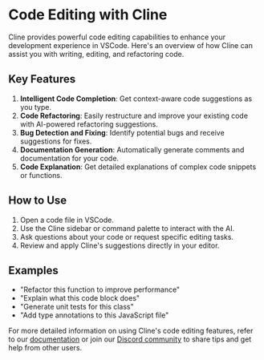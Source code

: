 # Code Editing with Cline

Cline provides powerful code editing capabilities to enhance your development experience in VSCode. Here's an overview of how Cline can assist you with writing, editing, and refactoring code.

## Key Features

1. **Intelligent Code Completion**: Get context-aware code suggestions as you type.
2. **Code Refactoring**: Easily restructure and improve your existing code with AI-powered refactoring suggestions.
3. **Bug Detection and Fixing**: Identify potential bugs and receive suggestions for fixes.
4. **Documentation Generation**: Automatically generate comments and documentation for your code.
5. **Code Explanation**: Get detailed explanations of complex code snippets or functions.

## How to Use

1. Open a code file in VSCode.
2. Use the Cline sidebar or command palette to interact with the AI.
3. Ask questions about your code or request specific editing tasks.
4. Review and apply Cline's suggestions directly in your editor.

## Examples

- "Refactor this function to improve performance"
- "Explain what this code block does"
- "Generate unit tests for this class"
- "Add type annotations to this JavaScript file"

For more detailed information on using Cline's code editing features, refer to our [documentation](https://github.com/clinebot/cline/wiki) or join our [Discord community](https://discord.gg/cline) to share tips and get help from other users.
